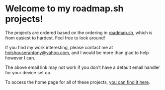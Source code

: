 # Welcome to my roadmap.sh projects!

The projects are ordered based on the ordering in <a href=https://roadmap.sh/projects target="_blank">roadmap.sh</a>, which is from easiest to hardest. Feel free to look around!

If you find my work interesting, please contact me at <a href="mailto:holshouserantony@yahoo.com" target="_blank">holshouserantony@yahoo.com</a>, and I would be more than glad to help however I can.

The above email link may not work if you don't have a default email handler for your device set up.

To access the home page for all of these projects, <a href="https://antonymous1337.github.io/roadmap.sh_projects/" target="_blank">you can find it here</a>.
